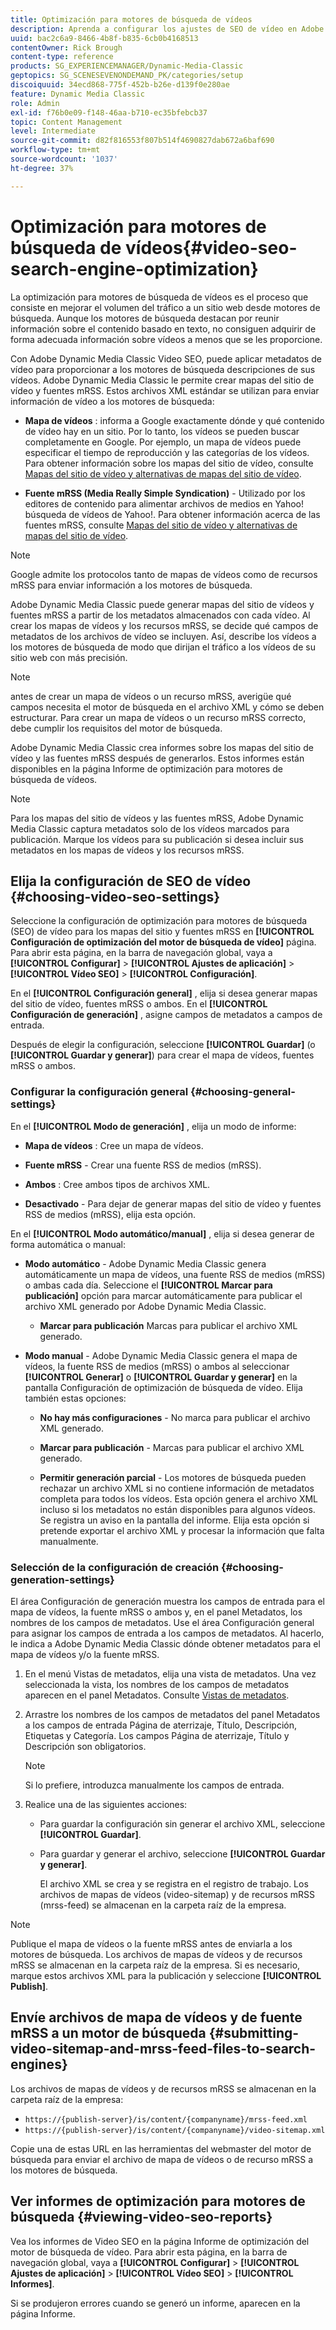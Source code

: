 ```yaml
---
title: Optimización para motores de búsqueda de vídeos
description: Aprenda a configurar los ajustes de SEO de vídeo en Adobe Dynamic Media Classic.
uuid: bac2c6a9-8466-4b8f-b835-6cb0b4168513
contentOwner: Rick Brough
content-type: reference
products: SG_EXPERIENCEMANAGER/Dynamic-Media-Classic
geptopics: SG_SCENESEVENONDEMAND_PK/categories/setup
discoiquuid: 34ecd868-775f-452b-b26e-d139f0e280ae
feature: Dynamic Media Classic
role: Admin
exl-id: f76b0e09-f148-46aa-b710-ec35bfebcb37
topic: Content Management
level: Intermediate
source-git-commit: d82f816553f807b514f4690827dab672a6baf690
workflow-type: tm+mt
source-wordcount: '1037'
ht-degree: 37%

---
```


# Optimización para motores de búsqueda de vídeos{#video-seo-search-engine-optimization}

La optimización para motores de búsqueda de vídeos es el proceso que consiste en mejorar el volumen del tráfico a un sitio web desde motores de búsqueda. Aunque los motores de búsqueda destacan por reunir información sobre el contenido basado en texto, no consiguen adquirir de forma adecuada información sobre vídeos a menos que se les proporcione.

Con Adobe Dynamic Media Classic Video SEO, puede aplicar metadatos de vídeo para proporcionar a los motores de búsqueda descripciones de sus vídeos. Adobe Dynamic Media Classic le permite crear mapas del sitio de vídeo y fuentes mRSS. Estos archivos XML estándar se utilizan para enviar información de vídeo a los motores de búsqueda:

* **Mapa de vídeos** : informa a Google exactamente dónde y qué contenido de vídeo hay en un sitio. Por lo tanto, los vídeos se pueden buscar completamente en Google. Por ejemplo, un mapa de vídeos puede especificar el tiempo de reproducción y las categorías de los vídeos. Para obtener información sobre los mapas del sitio de vídeo, consulte [Mapas del sitio de vídeo y alternativas de mapas del sitio de vídeo](https://developers.google.com/search/docs/crawling-indexing/sitemaps/video-sitemaps?visit_id=637558394348624754-567115452&amp;rd=1).

* **Fuente mRSS (Media Really Simple Syndication)** - Utilizado por los editores de contenido para alimentar archivos de medios en Yahoo! búsqueda de vídeos de Yahoo!. Para obtener información acerca de las fuentes mRSS, consulte [Mapas del sitio de vídeo y alternativas de mapas del sitio de vídeo](https://developers.google.com/search/docs/crawling-indexing/sitemaps/video-sitemaps?visit_id=637558394348624754-567115452&amp;rd=1).

>[!NOTE]
>
>Google admite los protocolos tanto de mapas de vídeos como de recursos mRSS para enviar información a los motores de búsqueda.

Adobe Dynamic Media Classic puede generar mapas del sitio de vídeos y fuentes mRSS a partir de los metadatos almacenados con cada vídeo. Al crear los mapas de vídeos y los recursos mRSS, se decide qué campos de metadatos de los archivos de vídeo se incluyen. Así, describe los vídeos a los motores de búsqueda de modo que dirijan el tráfico a los vídeos de su sitio web con más precisión.

>[!NOTE]
>
>antes de crear un mapa de vídeos o un recurso mRSS, averigüe qué campos necesita el motor de búsqueda en el archivo XML y cómo se deben estructurar. Para crear un mapa de vídeos o un recurso mRSS correcto, debe cumplir los requisitos del motor de búsqueda.

Adobe Dynamic Media Classic crea informes sobre los mapas del sitio de vídeo y las fuentes mRSS después de generarlos. Estos informes están disponibles en la página Informe de optimización para motores de búsqueda de vídeos.

>[!NOTE]
>
>Para los mapas del sitio de vídeos y las fuentes mRSS, Adobe Dynamic Media Classic captura metadatos solo de los vídeos marcados para publicación. Marque los vídeos para su publicación si desea incluir sus metadatos en los mapas de vídeos y los recursos mRSS.

## Elija la configuración de SEO de vídeo {#choosing-video-seo-settings}

Seleccione la configuración de optimización para motores de búsqueda (SEO) de vídeo para los mapas del sitio y fuentes mRSS en **[!UICONTROL Configuración de optimización del motor de búsqueda de vídeo]** página. Para abrir esta página, en la barra de navegación global, vaya a **[!UICONTROL Configurar]** > **[!UICONTROL Ajustes de aplicación]** > **[!UICONTROL Vídeo SEO]** > **[!UICONTROL Configuración]**.

En el **[!UICONTROL Configuración general]** , elija si desea generar mapas del sitio de vídeo, fuentes mRSS o ambos. En el **[!UICONTROL Configuración de generación]** , asigne campos de metadatos a campos de entrada.

Después de elegir la configuración, seleccione **[!UICONTROL Guardar]** (o **[!UICONTROL Guardar y generar]**) para crear el mapa de vídeos, fuentes mRSS o ambos.

### Configurar la configuración general {#choosing-general-settings}

En el **[!UICONTROL Modo de generación]** , elija un modo de informe:

* **Mapa de vídeos** : Cree un mapa de vídeos.

* **Fuente mRSS** - Crear una fuente RSS de medios (mRSS).

* **Ambos** : Cree ambos tipos de archivos XML.

* **Desactivado** - Para dejar de generar mapas del sitio de vídeo y fuentes RSS de medios (mRSS), elija esta opción.

En el **[!UICONTROL Modo automático/manual]** , elija si desea generar de forma automática o manual:

* **Modo automático** - Adobe Dynamic Media Classic genera automáticamente un mapa de vídeos, una fuente RSS de medios (mRSS) o ambas cada día. Seleccione el **[!UICONTROL Marcar para publicación]** opción para marcar automáticamente para publicar el archivo XML generado por Adobe Dynamic Media Classic.

   * **Marcar para publicación** Marcas para publicar el archivo XML generado.

* **Modo manual** - Adobe Dynamic Media Classic genera el mapa de vídeos, la fuente RSS de medios (mRSS) o ambos al seleccionar **[!UICONTROL Generar]** o **[!UICONTROL Guardar y generar]** en la pantalla Configuración de optimización de búsqueda de vídeo. Elija también estas opciones:

   * **No hay más configuraciones** - No marca para publicar el archivo XML generado.

   * **Marcar para publicación** - Marcas para publicar el archivo XML generado.

   * **Permitir generación parcial** - Los motores de búsqueda pueden rechazar un archivo XML si no contiene información de metadatos completa para todos los vídeos. Esta opción genera el archivo XML incluso si los metadatos no están disponibles para algunos vídeos. Se registra un aviso en la pantalla del informe. Elija esta opción si pretende exportar el archivo XML y procesar la información que falta manualmente.

### Selección de la configuración de creación {#choosing-generation-settings}

El área Configuración de generación muestra los campos de entrada para el mapa de vídeos, la fuente mRSS o ambos y, en el panel Metadatos, los nombres de los campos de metadatos. Use el área Configuración general para asignar los campos de entrada a los campos de metadatos. Al hacerlo, le indica a Adobe Dynamic Media Classic dónde obtener metadatos para el mapa de vídeos y/o la fuente mRSS.

1. En el menú Vistas de metadatos, elija una vista de metadatos. Una vez seleccionada la vista, los nombres de los campos de metadatos aparecen en el panel Metadatos.
Consulte [Vistas de metadatos](application-setup.md#metadata_views).
1. Arrastre los nombres de los campos de metadatos del panel Metadatos a los campos de entrada Página de aterrizaje, Título, Descripción, Etiquetas y Categoría. Los campos Página de aterrizaje, Título y Descripción son obligatorios.

   >[!NOTE]
   >
   >Si lo prefiere, introduzca manualmente los campos de entrada.

1. Realice una de las siguientes acciones:

   * Para guardar la configuración sin generar el archivo XML, seleccione **[!UICONTROL Guardar]**.
   * Para guardar y generar el archivo, seleccione **[!UICONTROL Guardar y generar]**.

     El archivo XML se crea y se registra en el registro de trabajo. Los archivos de mapas de vídeos (video-sitemap) y de recursos mRSS (mrss-feed) se almacenan en la carpeta raíz de la empresa.

>[!NOTE]
>
>Publique el mapa de vídeos o la fuente mRSS antes de enviarla a los motores de búsqueda. Los archivos de mapas de vídeos y de recursos mRSS se almacenan en la carpeta raíz de la empresa. Si es necesario, marque estos archivos XML para la publicación y seleccione **[!UICONTROL Publish]**.

## Envíe archivos de mapa de vídeos y de fuente mRSS a un motor de búsqueda {#submitting-video-sitemap-and-mrss-feed-files-to-search-engines}

Los archivos de mapas de vídeos y de recursos mRSS se almacenan en la carpeta raíz de la empresa:

* `https://{publish-server}/is/content/{companyname}/mrss-feed.xml`
* `https://{publish-server}/is/content/{companyname}/video-sitemap.xml`

Copie una de estas URL en las herramientas del webmaster del motor de búsqueda para enviar el archivo de mapa de vídeos o de recurso mRSS a los motores de búsqueda.

## Ver informes de optimización para motores de búsqueda {#viewing-video-seo-reports}

Vea los informes de Video SEO en la página Informe de optimización del motor de búsqueda de vídeo. Para abrir esta página, en la barra de navegación global, vaya a **[!UICONTROL Configurar]** > **[!UICONTROL Ajustes de aplicación]** > **[!UICONTROL Vídeo SEO]** > **[!UICONTROL Informes]**.

Si se produjeron errores cuando se generó un informe, aparecen en la página Informe.
